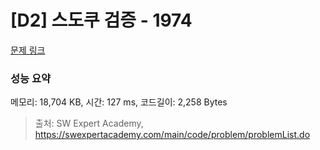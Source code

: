 # [D2] 스도쿠 검증 - 1974 

[문제 링크](https://swexpertacademy.com/main/code/problem/problemDetail.do?contestProbId=AV5Psz16AYEDFAUq) 

### 성능 요약

메모리: 18,704 KB, 시간: 127 ms, 코드길이: 2,258 Bytes



> 출처: SW Expert Academy, https://swexpertacademy.com/main/code/problem/problemList.do